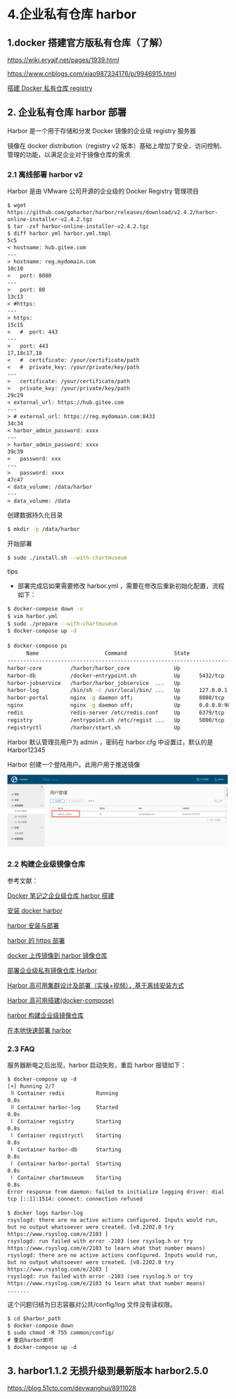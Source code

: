 # 4.企业私有仓库 harbor

## 1.docker 搭建官方版私有仓库（了解）

https://wiki.eryajf.net/pages/1939.html

https://www.cnblogs.com/xiao987334176/p/9946915.html

[搭建 Docker 私有仓库 registry](https://ffbf.top/archives/docker-registry)

## 2. 企业私有仓库 harbor 部署

Harbor 是一个用于存储和分发 Docker 镜像的企业级 registry 服务器

镜像在 docker distribution（registry v2 版本）基础上增加了安全、访问控制、管理的功能，以满足企业对于镜像仓库的需求

### 2.1 离线部署 harbor v2

Harbor 是由 VMware 公司开源的企业级的 Docker Registry 管理项目

```shell
$ wget https://github.com/goharbor/harbor/releases/download/v2.4.2/harbor-online-installer-v2.4.2.tgz
$ tar -zxf harbor-online-installer-v2.4.2.tgz
$ diff harbor.yml harbor.yml.tmpl
5c5
< hostname: hub.gitee.com
---
> hostname: reg.mydomain.com
10c10
<   port: 8080
---
>   port: 80
13c13
< #https:
---
> https:
15c15
<   #  port: 443
---
>   port: 443
17,18c17,18
<   #  certificate: /your/certificate/path
<   #  private_key: /your/private/key/path
---
>   certificate: /your/certificate/path
>   private_key: /your/private/key/path
29c29
< external_url: https://hub.gitee.com
---
> # external_url: https://reg.mydomain.com:8433
34c34
< harbor_admin_password: xxxx
---
> harbor_admin_password: xxxx
39c39
<   password: xxx
---
>   password: xxxx
47c47
< data_volume: /data/harbor
---
> data_volume: /data
```

创建数据持久化目录

```sh
$ mkdir -p /data/harbor
```

开始部署

```sh
$ sudo ./install.sh --with-chartmuseum
```

tips

- 部署完成后如果需要修改 harbor.yml ，需要在修改后重新初始化配置，流程如下：

```sh
$ docker-compose down -v
$ vim harbor.yml
$ sudo ./prepare --with-chartmuseum
$ docker-compose up -d

$ docker-compose ps
      Name                     Command               State             Ports
--------------------------------------------------------------------------------------
harbor-core         /harbor/harbor_core              Up
harbor-db           /docker-entrypoint.sh            Up      5432/tcp
harbor-jobservice   /harbor/harbor_jobservice  ...   Up
harbor-log          /bin/sh -c /usr/local/bin/ ...   Up      127.0.0.1:1514->10514/tcp
harbor-portal       nginx -g daemon off;             Up      8080/tcp
nginx               nginx -g daemon off;             Up      0.0.0.0:9090->8080/tcp
redis               redis-server /etc/redis.conf     Up      6379/tcp
registry            /entrypoint.sh /etc/regist ...   Up      5000/tcp
registryctl         /harbor/start.sh                 Up
```

Harbor 默认管理员用户为 admin ，密码在 harbor.cfg 中设置过，默认的是 Harbor12345

Harbor 创建一个登陆用户。此用户用于推送镜像

![](https://raw.githubusercontent.com/hujianli94/Picgo-atlas/main/img/20230412161643.png)

### 2.2 构建企业级镜像仓库

参考文献：

[Docker 笔记之企业级仓库 harbor 搭建](https://wiki.eryajf.net/pages/2314.html)

[安装 docker harbor](https://jueee.github.io/docker-doc/install-docker-harbor.html)

[harbor 安装与部署](https://www.cnblogs.com/scajy/p/13846721.html)

[harbor 的 https 部署](https://www.cnblogs.com/scajy/p/13846750.html)

[docker 上传镜像到 harbor 镜像仓库](https://www.cnblogs.com/scajy/p/13846763.html)

[部署企业级私有镜像仓库 Harbor](https://huangzhongde.cn/istio/Chapter4/Chapter4-2.html)

[Harbor 高可用集群设计及部署（实操+视频），基于离线安装方式](https://blog.51cto.com/lidabai/5403355)

[Harbor 高可用搭建(docker-compose)](https://clay-wangzhi.com/cloudnative/kubernetes/app-install-config/docker-harbor-ha.html)

[harbor 构建企业级镜像仓库](https://www.cnblogs.com/superlinux/p/15120502.html)

[在本地快速部署 harbor](https://e.gitee.com/oschina/repos/autom-studio/simple-harbor)

### 2.3 FAQ

服务器断电之后出现，harbor 启动失败，重启 harbor 报错如下：

```shell
$ docker-compose up -d
[+] Running 2/7
 ⠿ Container redis          Running                                                                                                                                                                                                       0.0s
 ⠿ Container harbor-log     Started                                                                                                                                                                                                       0.0s
 ⠇ Container registry       Starting                                                                                                                                                                                                      0.8s
 ⠇ Container registryctl    Starting                                                                                                                                                                                                      0.8s
 ⠇ Container harbor-db      Starting                                                                                                                                                                                                      0.8s
 ⠇ Container harbor-portal  Starting                                                                                                                                                                                                      0.8s
 ⠇ Container chartmuseum    Starting                                                                                                                                                                                                      0.8s
Error response from daemon: failed to initialize logging driver: dial tcp [::1]:1514: connect: connection refused

$ docker logs harbor-log
rsyslogd: there are no active actions configured. Inputs would run, but no output whatsoever were created. [v8.2202.0 try https://www.rsyslog.com/e/2103 ]
rsyslogd: run failed with error -2103 (see rsyslog.h or try https://www.rsyslog.com/e/2103 to learn what that number means)
rsyslogd: there are no active actions configured. Inputs would run, but no output whatsoever were created. [v8.2202.0 try https://www.rsyslog.com/e/2103 ]
rsyslogd: run failed with error -2103 (see rsyslog.h or try https://www.rsyslog.com/e/2103 to learn what that number means)
.......
```

这个问题归结为日志容器对公共/config/log 文件没有读权限。

```shell
$ cd $harbor_path
$ docker-compose down
$ sudo chmod -R 755 common/config/
# 重启harbor即可
$ docker-compose up -d
```

## 3. harbor1.1.2 无损升级到最新版本 harbor2.5.0

https://blog.51cto.com/devwanghui/8911028
